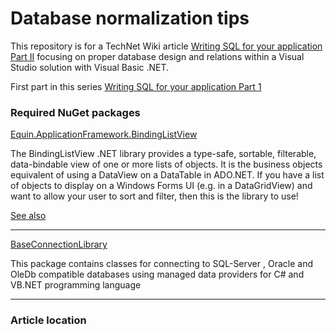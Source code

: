 # Database normalization tips
This repository is for a TechNet Wiki article [Writing SQL for your application Part II](https://social.technet.microsoft.com/wiki/contents/articles/53445.writing-sql-for-your-application-part-2.aspx) focusing on proper database design and relations within a Visual Studio solution with Visual Basic .NET.

First part in this series [Writing SQL for your application Part 1](https://social.technet.microsoft.com/wiki/contents/articles/51356.writing-sql-for-your-application-part-1.aspx)

### Required NuGet packages

[Equin.ApplicationFramework.BindingListView](https://www.nuget.org/packages/Equin.ApplicationFramework.BindingListView/)

The BindingListView .NET library provides a type-safe, sortable, filterable, data-bindable view of one or more lists of objects. It is the business objects equivalent of using a DataView on a DataTable in ADO.NET. If you have a list of objects to display on a Windows Forms UI (e.g. in a DataGridView) and want to allow your user to sort and filter, then this is the library to use!

[See also](https://github.com/waynebloss/BindingListView)

---
[BaseConnectionLibrary](https://www.nuget.org/packages/BaseConnectionLibrary/)

This package contains classes for connecting to SQL-Server , Oracle and OleDb compatible databases using managed data providers for C# and VB.NET programming language

---

### Article location
